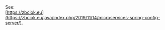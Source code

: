 See:<br />
[https://zbciok.eu](https://zbciok.eu/java/index.php/2019/11/14/microservices-spring-config-server/).
